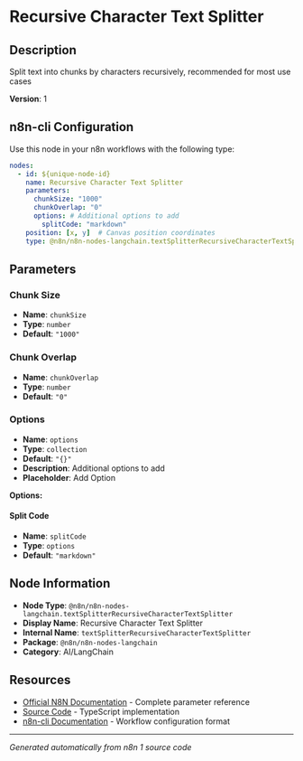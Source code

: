 # Recursive Character Text Splitter

## Description

Split text into chunks by characters recursively, recommended for most use cases

**Version**: 1

## n8n-cli Configuration

Use this node in your n8n workflows with the following type:

```yaml
nodes:
  - id: ${unique-node-id}
    name: Recursive Character Text Splitter
    parameters:
      chunkSize: "1000"
      chunkOverlap: "0"
      options: # Additional options to add
        splitCode: "markdown"
    position: [x, y]  # Canvas position coordinates
    type: @n8n/n8n-nodes-langchain.textSplitterRecursiveCharacterTextSplitter
```

## Parameters

### Chunk Size

- **Name**: `chunkSize`
- **Type**: `number`
- **Default**: `"1000"`

### Chunk Overlap

- **Name**: `chunkOverlap`
- **Type**: `number`
- **Default**: `"0"`

### Options

- **Name**: `options`
- **Type**: `collection`
- **Default**: `"{}"`
- **Description**: Additional options to add
- **Placeholder**: Add Option

**Options:**

#### Split Code
- **Name**: `splitCode`
- **Type**: `options`
- **Default**: `"markdown"`



## Node Information

- **Node Type**: `@n8n/n8n-nodes-langchain.textSplitterRecursiveCharacterTextSplitter`
- **Display Name**: Recursive Character Text Splitter
- **Internal Name**: `textSplitterRecursiveCharacterTextSplitter`
- **Package**: `@n8n/n8n-nodes-langchain`
- **Category**: AI/LangChain

## Resources

- [Official N8N Documentation](https://docs.n8n.io/integrations/builtin/cluster-nodes/root-nodes/n8n-nodes-langchain.textsplitterrecursivecharactertextsplitter/) - Complete parameter reference
- [Source Code](https://github.com/n8n-io/n8n/blob/master/packages/@n8n/nodes-langchain/nodes/text_splitters/TextSplitterRecursiveCharacterTextSplitter/TextSplitterRecursiveCharacterTextSplitter.node.ts) - TypeScript implementation
- [n8n-cli Documentation](https://github.com/edenreich/n8n-cli) - Workflow configuration format

---
*Generated automatically from n8n 1 source code*
